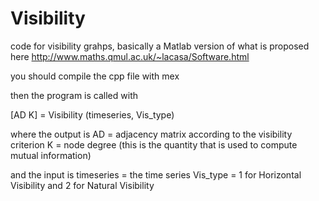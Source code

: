 # Visibility
code for visibility grahps, basically  a Matlab version of what is proposed here
http://www.maths.qmul.ac.uk/~lacasa/Software.html


you should compile the cpp file with mex

then the program is called with

[AD K] = Visibility (timeseries, Vis_type)

where the output is
AD = adjacency matrix according to the visibility criterion
K = node degree (this is the quantity that is used to compute mutual information)

and the input is
timeseries = the time series
Vis_type = 1 for Horizontal Visibility and 2 for Natural Visibility
